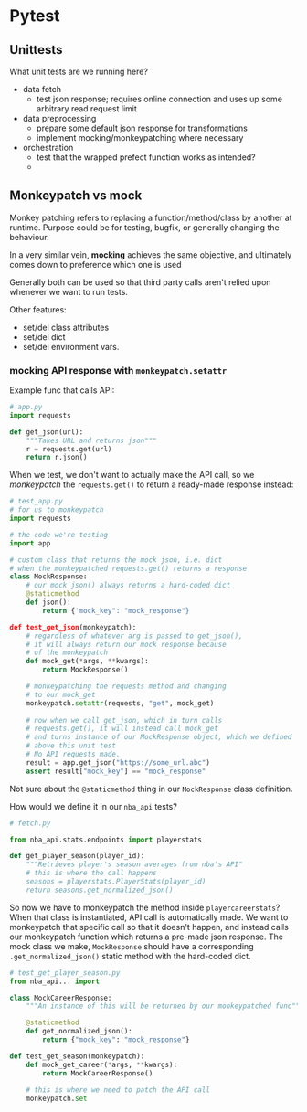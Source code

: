 # Pytest

## Unittests

What unit tests are we running here?

* data fetch
    * test json response; requires online connection and uses up some arbitrary read request limit
* data preprocessing
    * prepare some default json response for transformations
    * implement mocking/monkeypatching where necessary
* orchestration
    * test that the wrapped prefect function works as intended?
    *

## Monkeypatch vs mock

Monkey patching refers to replacing a function/method/class by another at runtime. Purpose could be for testing, bugfix, or generally changing the behaviour.

In a very similar vein, **mocking** achieves the same objective, and ultimately comes down to preference which one is used

Generally both can be used so that third party calls aren't relied upon whenever we want to run tests.

Other features:

* set/del class attributes
* set/del dict
* set/del environment vars.

### mocking API response with `monkeypatch.setattr`

Example func that calls API:

```py
# app.py
import requests

def get_json(url):
    """Takes URL and returns json"""
    r = requests.get(url)
    return r.json()
```

When we test, we don't want to actually make the API call, so we *monkeypatch* the `requests.get()` to return a ready-made response instead:

```py
# test_app.py
# for us to monkeypatch
import requests 

# the code we're testing
import app

# custom class that returns the mock json, i.e. dict
# when the monkeypatched requests.get() returns a response
class MockResponse:
    # our mock json() always returns a hard-coded dict
    @staticmethod
    def json():
        return {'mock_key": "mock_response"}

def test_get_json(monkeypatch):
    # regardless of whatever arg is passed to get_json(),
    # it will always return our mock response because
    # of the monkeypatch
    def mock_get(*args, **kwargs):
        return MockResponse()

    # monkeypatching the requests method and changing
    # to our mock_get 
    monkeypatch.setattr(requests, "get", mock_get)
    
    # now when we call get_json, which in turn calls
    # requests.get(), it will instead call mock_get
    # and turns instance of our MockResponse object, which we defined
    # above this unit test
    # No API requests made.
    result = app.get_json("https://some_url.abc")
    assert result["mock_key"] == "mock_response"
```

Not sure about the `@staticmethod` thing in our `MockResponse` class definition.

How would we define it in our `nba_api` tests?

```py
# fetch.py

from nba_api.stats.endpoints import playerstats

def get_player_season(player_id):
    """Retrieves player's season averages from nba's API"
    # this is where the call happens
    seasons = playerstats.PlayerStats(player_id)
    return seasons.get_normalized_json()

```

So now we have to monkeypatch the method inside `playercareerstats`? When that class is instantiated, API call is automatically made. We want to monkeypatch that specific call so that it doesn't happen, and instead calls our monkeypatch function which returns a pre-made json response. The mock class we make, `MockResponse` should have a corresponding `.get_normalized_json()` static method with the hard-coded dict.

```py
# test_get_player_season.py
from nba_api... import

class MockCareerResponse:
    """An instance of this will be returned by our monkeypatched func"""

    @staticmethod
    def get_normalized_json():
        return {"mock_key": "mock_response"}

def test_get_season(monkeypatch):
    def mock_get_career(*args, **kwargs):
        return MockCareerResponse()
    
    # this is where we need to patch the API call
    monkeypatch.set
